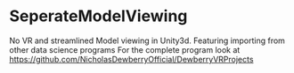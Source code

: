 # SeperateModelViewing
 No VR and streamlined Model viewing in Unity3d. Featuring importing from other data science programs  For the complete program look at  https://github.com/NicholasDewberryOfficial/DewberryVRProjects
